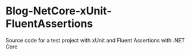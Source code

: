 # Blog-NetCore-xUnit-FluentAssertions
Source code for a test project with xUnit and Fluent Assertions with .NET Core
